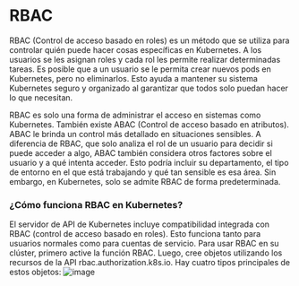 # RBAC
RBAC (Control de acceso basado en roles) es un método que se utiliza para controlar quién puede hacer cosas específicas en Kubernetes. A los usuarios se les asignan roles y cada rol les permite realizar determinadas tareas. Es posible que a un usuario se le permita crear nuevos pods en Kubernetes, pero no eliminarlos. Esto ayuda a mantener su sistema Kubernetes seguro y organizado al garantizar que todos solo puedan hacer lo que necesitan.

RBAC es solo una forma de administrar el acceso en sistemas como Kubernetes. También existe ABAC (Control de acceso basado en atributos). ABAC le brinda un control más detallado en situaciones sensibles. A diferencia de RBAC, que solo analiza el rol de un usuario para decidir si puede acceder a algo, ABAC también considera otros factores sobre el usuario y a qué intenta acceder. Esto podría incluir su departamento, el tipo de entorno en el que está trabajando y qué tan sensible es esa área. Sin embargo, en Kubernetes, solo se admite RBAC de forma predeterminada.

### ¿Cómo funciona RBAC en Kubernetes?

El servidor de API de Kubernetes incluye compatibilidad integrada con RBAC (control de acceso basado en roles). Esto funciona tanto para usuarios normales como para cuentas de servicio. Para usar RBAC en su clúster, primero active la función RBAC. Luego, cree objetos utilizando los recursos de la API rbac.authorization.k8s.io. Hay cuatro tipos principales de estos objetos:
![image](https://github.com/user-attachments/assets/e6f596b1-dc67-4254-9585-e32e9ff30217)
